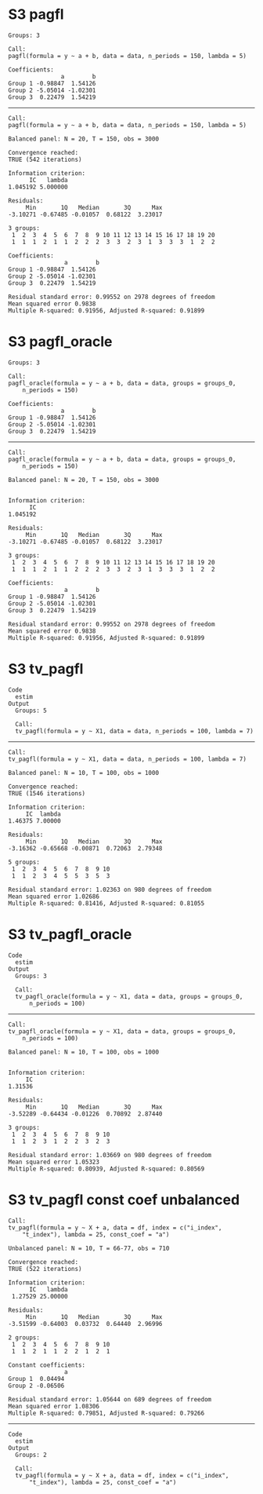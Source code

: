 # S3 pagfl

    Groups: 3 
    
    Call:
    pagfl(formula = y ~ a + b, data = data, n_periods = 150, lambda = 5)
    
    Coefficients:
                   a        b
    Group 1 -0.98847  1.54126
    Group 2 -5.05014 -1.02301
    Group 3  0.22479  1.54219

---

    Call:
    pagfl(formula = y ~ a + b, data = data, n_periods = 150, lambda = 5)
    
    Balanced panel: N = 20, T = 150, obs = 3000
    
    Convergence reached:
    TRUE (542 iterations)
    
    Information criterion:
          IC   lambda 
    1.045192 5.000000 
    
    Residuals:
         Min       1Q   Median       3Q      Max 
    -3.10271 -0.67485 -0.01057  0.68122  3.23017 
    
    3 groups:
     1  2  3  4  5  6  7  8  9 10 11 12 13 14 15 16 17 18 19 20 
     1  1  1  2  1  1  2  2  2  3  3  2  3  1  3  3  3  1  2  2 
    
    Coefficients:
                    a        b
    Group 1 -0.98847  1.54126
    Group 2 -5.05014 -1.02301
    Group 3  0.22479  1.54219
    
    Residual standard error: 0.99552 on 2978 degrees of freedom
    Mean squared error 0.9838
    Multiple R-squared: 0.91956, Adjusted R-squared: 0.91899 

# S3 pagfl_oracle

    Groups: 3 
    
    Call:
    pagfl_oracle(formula = y ~ a + b, data = data, groups = groups_0, 
        n_periods = 150)
    
    Coefficients:
                   a        b
    Group 1 -0.98847  1.54126
    Group 2 -5.05014 -1.02301
    Group 3  0.22479  1.54219

---

    Call:
    pagfl_oracle(formula = y ~ a + b, data = data, groups = groups_0, 
        n_periods = 150)
    
    Balanced panel: N = 20, T = 150, obs = 3000
    
    
    Information criterion:
          IC 
    1.045192 
    
    Residuals:
         Min       1Q   Median       3Q      Max 
    -3.10271 -0.67485 -0.01057  0.68122  3.23017 
    
    3 groups:
     1  2  3  4  5  6  7  8  9 10 11 12 13 14 15 16 17 18 19 20 
     1  1  1  2  1  1  2  2  2  3  3  2  3  1  3  3  3  1  2  2 
    
    Coefficients:
                    a        b
    Group 1 -0.98847  1.54126
    Group 2 -5.05014 -1.02301
    Group 3  0.22479  1.54219
    
    Residual standard error: 0.99552 on 2978 degrees of freedom
    Mean squared error 0.9838
    Multiple R-squared: 0.91956, Adjusted R-squared: 0.91899 

# S3 tv_pagfl

    Code
      estim
    Output
      Groups: 5 
      
      Call:
      tv_pagfl(formula = y ~ X1, data = data, n_periods = 100, lambda = 7)

---

    Call:
    tv_pagfl(formula = y ~ X1, data = data, n_periods = 100, lambda = 7)
    
    Balanced panel: N = 10, T = 100, obs = 1000
    
    Convergence reached:
    TRUE (1546 iterations)
    
    Information criterion:
         IC  lambda 
    1.46375 7.00000 
    
    Residuals:
         Min       1Q   Median       3Q      Max 
    -3.16362 -0.65668 -0.00871  0.72063  2.79348 
    
    5 groups:
     1  2  3  4  5  6  7  8  9 10 
     1  1  2  3  4  5  5  3  5  3 
    
    Residual standard error: 1.02363 on 980 degrees of freedom
    Mean squared error 1.02686
    Multiple R-squared: 0.81416, Adjusted R-squared: 0.81055 

# S3 tv_pagfl_oracle

    Code
      estim
    Output
      Groups: 3 
      
      Call:
      tv_pagfl_oracle(formula = y ~ X1, data = data, groups = groups_0, 
          n_periods = 100)

---

    Call:
    tv_pagfl_oracle(formula = y ~ X1, data = data, groups = groups_0, 
        n_periods = 100)
    
    Balanced panel: N = 10, T = 100, obs = 1000
    
    
    Information criterion:
         IC 
    1.31536 
    
    Residuals:
         Min       1Q   Median       3Q      Max 
    -3.52289 -0.64434 -0.01226  0.70892  2.87440 
    
    3 groups:
     1  2  3  4  5  6  7  8  9 10 
     1  1  2  3  1  2  2  3  2  3 
    
    Residual standard error: 1.03669 on 980 degrees of freedom
    Mean squared error 1.05323
    Multiple R-squared: 0.80939, Adjusted R-squared: 0.80569 

# S3 tv_pagfl const coef unbalanced

    Call:
    tv_pagfl(formula = y ~ X + a, data = df, index = c("i_index", 
        "t_index"), lambda = 25, const_coef = "a")
    
    Unbalanced panel: N = 10, T = 66-77, obs = 710
    
    Convergence reached:
    TRUE (522 iterations)
    
    Information criterion:
          IC   lambda 
     1.27529 25.00000 
    
    Residuals:
         Min       1Q   Median       3Q      Max 
    -3.51599 -0.64003  0.03732  0.64440  2.96996 
    
    2 groups:
     1  2  3  4  5  6  7  8  9 10 
     1  1  2  1  1  2  2  1  2  1 
    
    Constant coefficients:
                    a
    Group 1  0.04494
    Group 2 -0.06506
    
    Residual standard error: 1.05644 on 689 degrees of freedom
    Mean squared error 1.08306
    Multiple R-squared: 0.79851, Adjusted R-squared: 0.79266 

---

    Code
      estim
    Output
      Groups: 2 
      
      Call:
      tv_pagfl(formula = y ~ X + a, data = df, index = c("i_index", 
          "t_index"), lambda = 25, const_coef = "a")

